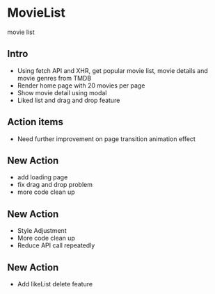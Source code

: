 # MovieList
movie list

## Intro
* Using fetch API and XHR, get popular movie list, movie details and movie genres from TMDB
* Render home page with 20 movies per page
* Show movie detail using modal
* Liked list and drag and drop feature

## Action items
* Need further improvement on page transition animation effect

## New Action
* add loading page
* fix drag and drop problem
* more code clean up

## New Action 
* Style Adjustment
* More code clean up
* Reduce API call repeatedly

## New Action
* Add likeList delete feature

